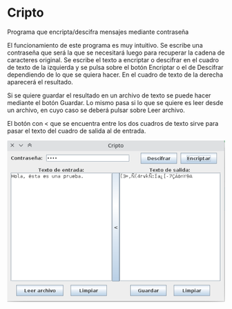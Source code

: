 # Cripto
Programa que encripta/descifra mensajes mediante contraseña

El funcionamiento de este programa es muy intuitivo. Se escribe una contraseña que será la que se necesitará luego para recuperar la cadena de caracteres original. Se escribe el texto a encriptar o descifrar en el cuadro de texto de la izquierda y se pulsa sobre el botón Encriptar o el de Descifrar dependiendo de lo que se quiera hacer. En el cuadro de texto de la derecha aparecerá el resultado.

Si se quiere guardar el resultado en un archivo de texto se puede hacer mediante el botón Guardar. Lo mismo pasa si lo que se quiere es leer desde un archivo, en cuyo caso se deberá pulsar sobre Leer archivo.

El botón con < que se encuentra entre los dos cuadros de texto sirve para pasar el texto del cuadro de salida al de entrada.

![Pantalla principal](Cripto.png)
